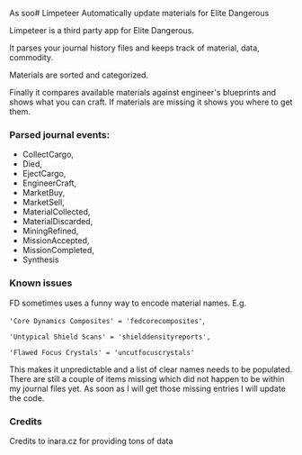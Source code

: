  As soo# Limpeteer
Automatically update materials for Elite Dangerous

Limpeteer is a third party app for Elite Dangerous.

It parses your journal history files and keeps track of material, data, commodity.

Materials are sorted and categorized.

Finally it compares available materials against engineer's blueprints and shows what you can craft. If materials are missing it shows you where to get them.


### Parsed journal events:

* CollectCargo,
* Died,
* EjectCargo,
* EngineerCraft,
* MarketBuy,
* MarketSell,
* MaterialCollected,
* MaterialDiscarded,
* MiningRefined,
* MissionAccepted,
* MissionCompleted,
* Synthesis

### Known issues
FD sometimes uses a funny way to encode material names. E.g. 

`'Core Dynamics Composites' = 'fedcorecomposites'`, 

`'Untypical Shield Scans' = 'shielddensityreports',` 

`'Flawed Focus Crystals' = 'uncutfocuscrystals'`

This makes it unpredictable and a list of clear names needs to be populated. There are still a couple of items missing which did not happen to be within my journal files yet. As soon as I will get those missing entries I will update the code.

### Credits
Credits to inara.cz for providing tons of data
